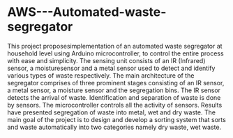 # AWS---Automated-waste-segregator

This project proposesimplementation of an automated waste segregator at household level using Arduino
microcontroller, to control the entire process with ease and simplicity. The sensing unit consists of an
IR (Infrared) sensor, a moisturesensor and a metal sensor used to detect and identify various types of
waste respectively. The main architecture of the segregator comprises of three prominent stages
consisting of an IR sensor, a metal sensor, a moisture sensor and the segregation bins. The IR sensor
detects the arrival of waste. Identification and separation of waste is done by sensors. The
microcontroller controls all the activity of sensors. Results have presented segregation of waste into
metal, wet and dry waste.
The main goal of the project is to design and develop a sorting system that sorts and waste automatically
into two categories namely dry waste, wet waste.


